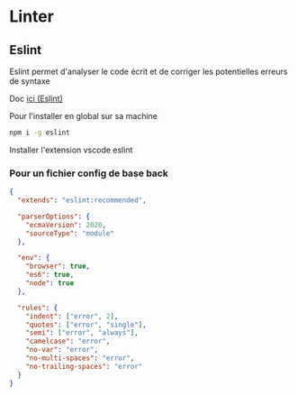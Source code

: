 # Linter

## Eslint

Eslint permet d'analyser le code écrit et de corriger les potentielles erreurs de syntaxe

Doc [ici (Eslint)](https://eslint.org/demo)

Pour l'installer en global sur sa machine

```bash
npm i -g eslint
```

Installer l'extension vscode eslint

### Pour un fichier config de base back

```json
{
  "extends": "eslint:recommended",

  "parserOptions": {
    "ecmaVersion": 2020,
    "sourceType": "module"
  },

  "env": {
    "browser": true,
    "es6": true,
    "node": true
  },

  "rules": {
    "indent": ["error", 2],
    "quotes": ["error", "single"],
    "semi": ["error", "always"],
    "camelcase": "error",
    "no-var": "error",
    "no-multi-spaces": "error",
    "no-trailing-spaces": "error"
  }
}
```
